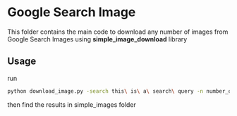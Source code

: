 # Google Search Image

This folder contains the main code to download any number of images from Google Search Images using **simple_image_download** library

## Usage
run
```bash
python download_image.py -search this\ is\ a\ search\ query -n number_of_images_to_be_downloaded 
```

then find the results in simple_images folder
